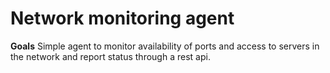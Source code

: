 # Network monitoring agent

**Goals**
Simple agent to monitor availability of ports and access to servers in the network and report status through a rest api.

